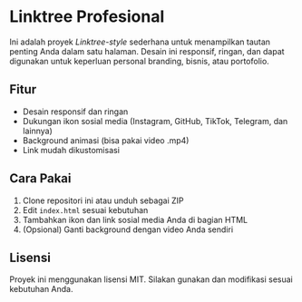 # Linktree Profesional

Ini adalah proyek *Linktree-style* sederhana untuk menampilkan tautan penting Anda dalam satu halaman. Desain ini responsif, ringan, dan dapat digunakan untuk keperluan personal branding, bisnis, atau portofolio.

## Fitur
- Desain responsif dan ringan
- Dukungan ikon sosial media (Instagram, GitHub, TikTok, Telegram, dan lainnya)
- Background animasi (bisa pakai video .mp4)
- Link mudah dikustomisasi

## Cara Pakai
1. Clone repositori ini atau unduh sebagai ZIP
2. Edit `index.html` sesuai kebutuhan
3. Tambahkan ikon dan link sosial media Anda di bagian HTML
4. (Opsional) Ganti background dengan video Anda sendiri

## Lisensi
Proyek ini menggunakan lisensi MIT. Silakan gunakan dan modifikasi sesuai kebutuhan Anda.